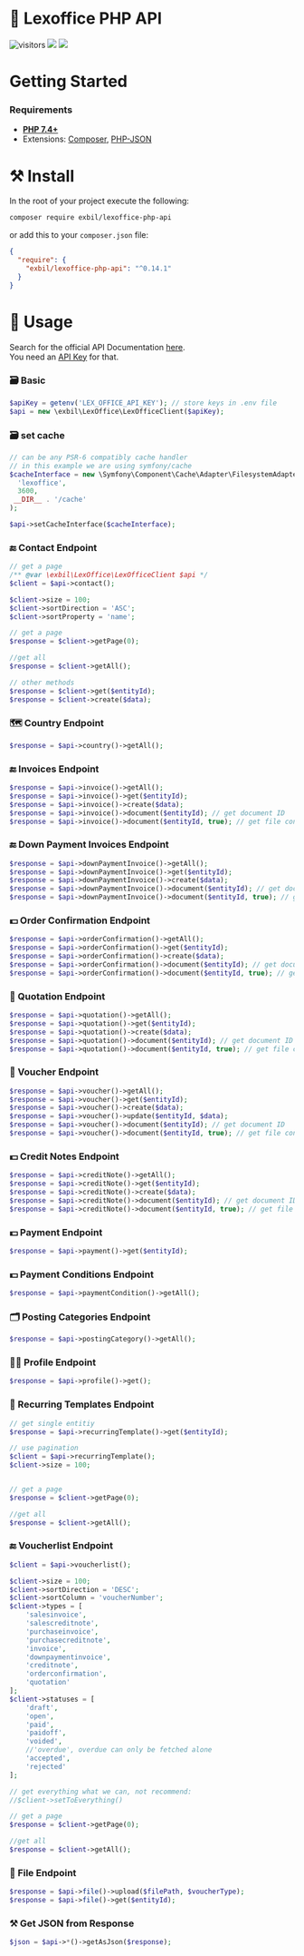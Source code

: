 # 💾 Lexoffice PHP API

![visitors](https://visitor-badge.laobi.icu/badge?page_id=exbil.lexoffice-php-api)
![](https://img.shields.io/badge/stable-v.1.0-informational?style=flat&logoColor=white&color=6aa6f8)
![](https://img.shields.io/badge/license-MIT-informational?style=flat&logoColor=white&color=6aa6f8)

# Getting Started
### Requirements
* [**PHP 7.4+**](https://www.php.net/downloads.php)
* Extensions: [Composer](https://getcomposer.org/), [PHP-JSON](https://www.php.net/manual/en/book.json.php)

# ⚒️ Install
In the root of your project execute the following:
```sh
composer require exbil/lexoffice-php-api
```
or add this to your `composer.json` file:
```json
{
  "require": {
    "exbil/lexoffice-php-api": "^0.14.1"
  }
}
```

# 📑 Usage

Search for the official API Documentation [here](https://developers.lexoffice.io/docs/).  
You need an [API Key](https://app.lexoffice.de/addons/public-api) for that.

### 🗃️ Basic

```php
$apiKey = getenv('LEX_OFFICE_API_KEY'); // store keys in .env file
$api = new \exbil\LexOffice\LexOfficeClient($apiKey);
```

### 🗃️ set cache

```php
// can be any PSR-6 compatibly cache handler
// in this example we are using symfony/cache
$cacheInterface = new \Symfony\Component\Cache\Adapter\FilesystemAdapter(
  'lexoffice',
  3600,
 __DIR__ . '/cache'
);

$api->setCacheInterface($cacheInterface);
```

### 🔚 Contact Endpoint

```php
// get a page
/** @var \exbil\LexOffice\LexOfficeClient $api */
$client = $api->contact();

$client->size = 100;
$client->sortDirection = 'ASC';
$client->sortProperty = 'name';

// get a page
$response = $client->getPage(0);    

//get all
$response = $client->getAll();

// other methods
$response = $client->get($entityId);
$response = $client->create($data);
```

### 🗺️ Country Endpoint
```php
$response = $api->country()->getAll();
```

### 🔚 Invoices Endpoint
```php
$response = $api->invoice()->getAll();
$response = $api->invoice()->get($entityId);
$response = $api->invoice()->create($data);
$response = $api->invoice()->document($entityId); // get document ID
$response = $api->invoice()->document($entityId, true); // get file content
```

### 🔚 Down Payment Invoices Endpoint
```php
$response = $api->downPaymentInvoice()->getAll();
$response = $api->downPaymentInvoice()->get($entityId);
$response = $api->downPaymentInvoice()->create($data);
$response = $api->downPaymentInvoice()->document($entityId); // get document ID
$response = $api->downPaymentInvoice()->document($entityId, true); // get file content
```

### 💵 Order Confirmation Endpoint
```php
$response = $api->orderConfirmation()->getAll();
$response = $api->orderConfirmation()->get($entityId);
$response = $api->orderConfirmation()->create($data);
$response = $api->orderConfirmation()->document($entityId); // get document ID
$response = $api->orderConfirmation()->document($entityId, true); // get file content
```

### 📃 Quotation Endpoint
```php
$response = $api->quotation()->getAll();
$response = $api->quotation()->get($entityId);
$response = $api->quotation()->create($data);
$response = $api->quotation()->document($entityId); // get document ID
$response = $api->quotation()->document($entityId, true); // get file content
```

### 📄 Voucher Endpoint
```php
$response = $api->voucher()->getAll();
$response = $api->voucher()->get($entityId);
$response = $api->voucher()->create($data);
$response = $api->voucher()->update($entityId, $data);
$response = $api->voucher()->document($entityId); // get document ID
$response = $api->voucher()->document($entityId, true); // get file content
```


### 💵 Credit Notes Endpoint
```php
$response = $api->creditNote()->getAll();
$response = $api->creditNote()->get($entityId);
$response = $api->creditNote()->create($data);
$response = $api->creditNote()->document($entityId); // get document ID
$response = $api->creditNote()->document($entityId, true); // get file content
```

### 💵 Payment  Endpoint
```php
$response = $api->payment()->get($entityId);
```

### 💵 Payment Conditions Endpoint
```php
$response = $api->paymentCondition()->getAll();
```

### 🗂️ Posting Categories Endpoint
```php
$response = $api->postingCategory()->getAll();
```

### 🧑🏻 Profile Endpoint
```php
$response = $api->profile()->get();
```

### 📜 Recurring Templates Endpoint
```php
// get single entitiy
$response = $api->recurringTemplate()->get($entityId);

// use pagination
$client = $api->recurringTemplate();
$client->size = 100;


// get a page
$response = $client->getPage(0);

//get all
$response = $client->getAll();
```


### 🔚 Voucherlist Endpoint
```php
$client = $api->voucherlist();

$client->size = 100;
$client->sortDirection = 'DESC';
$client->sortColumn = 'voucherNumber';
$client->types = [
    'salesinvoice',
    'salescreditnote',
    'purchaseinvoice',
    'purchasecreditnote',
    'invoice',
    'downpaymentinvoice',
    'creditnote',
    'orderconfirmation',
    'quotation'
];
$client->statuses = [
    'draft',
    'open',
    'paid',
    'paidoff',
    'voided',
    //'overdue', overdue can only be fetched alone
    'accepted',
    'rejected'
];

// get everything what we can, not recommend:
//$client->setToEverything()

// get a page
$response = $client->getPage(0);

//get all
$response = $client->getAll();
```

### 📁 File Endpoint
```php
$response = $api->file()->upload($filePath, $voucherType);
$response = $api->file()->get($entityId);
```


### ⚒️ Get JSON from Response

```php
$json = $api->*()->getAsJson($response);
```
